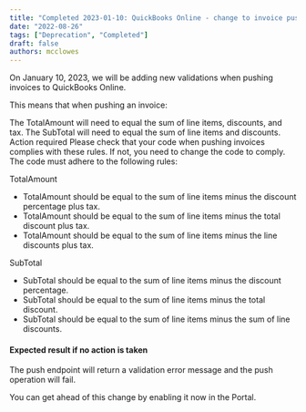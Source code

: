 ```yaml
---
title: "Completed 2023-01-10: QuickBooks Online - change to invoice push validation"
date: "2022-08-26"
tags: ["Deprecation", "Completed"]
draft: false
authors: mcclowes
---
```


On January 10, 2023, we will be adding new validations when pushing invoices to QuickBooks Online.

<!--truncate-->

This means that when pushing an invoice:

The TotalAmount will need to equal the sum of line items, discounts, and tax.
The SubTotal will need to equal the sum of line items and discounts.
Action required
Please check that your code when pushing invoices complies with these rules. If not, you need to change the code to comply. The code must adhere to the following rules:

TotalAmount
- TotalAmount should be equal to the sum of line items minus the discount percentage plus tax.
- TotalAmount should be equal to the sum of line items minus the total discount plus tax.
- TotalAmount should be equal to the sum of line items minus the line discounts plus tax.

SubTotal
- SubTotal should be equal to the sum of line items minus the discount percentage.
- SubTotal should be equal to the sum of line items minus the total discount.
- SubTotal should be equal to the sum of line items minus the sum of line discounts.

#### Expected result if no action is taken

The push endpoint will return a validation error message and the push operation will fail.

You can get ahead of this change by enabling it now in the Portal.
